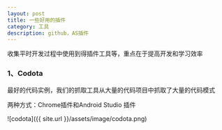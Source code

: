 ```yaml
---
layout: post
title: 一些好用的插件
category: 工具
description: github，AS插件
---
```


收集平时开发过程中使用到得插件工具等，重点在于提高开发和学习效率

### 1、Codota

最好的代码实例，我们的抓取工具从大量的代码项目中抓取了大量的代码模式

两种方式：Chrome插件和Android Studio 插件

![codota]({{ site.url }}/assets/image/codota.png)
